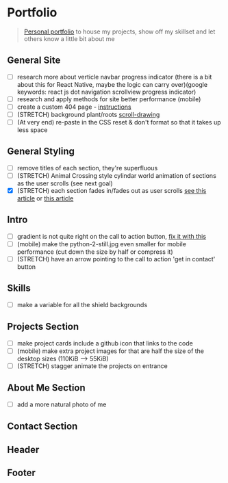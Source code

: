 # Portfolio

> [Personal portfolio](https://peterlofland.com/) to house my projects, show off my skillset and let others know a little bit about me

## General Site

-   [ ] research more about verticle navbar progress indicator (there is a bit about this for React Native, maybe the logic can carry over)(google keywords: react js dot navigation scrollview progress indicator)
-   [ ] research and apply methods for site better performance (mobile)
-   [ ] create a custom 404 page - [instructions](https://docs.github.com/en/pages/getting-started-with-github-pages/creating-a-custom-404-page-for-your-github-pages-site)
-   [ ] (STRETCH) background plant/roots [scroll-drawing](https://css-tricks.com/scroll-drawing/)
-   [ ] (At very end) re-paste in the CSS reset & don't format so that it takes up less space

## General Styling

- [ ] remove titles of each section, they're superfluous 
-   [ ] (STRETCH) Animal Crossing style cylindar world animation of sections as the user scrolls (see next goal)
-   [x] (STRETCH) each section fades in/fades out as user scrolls [see this article](https://www.superhi.com/library/posts/how-to-add-web-design-elements-that-fade-in-and-out-on-scroll) or [this article](https://blog.hubspot.com/website/css-fade-in)

## Intro

-   [ ] gradient is not quite right on the call to action button, [fix it with this](https://www.youtube.com/watch?v=6atEig0UyTA)
-   [ ] (mobile) make the python-2-still.jpg even smaller for mobile performance (cut down the size by half or compress it)
-   [ ] (STRETCH) have an arrow pointing to the call to action 'get in contact' button

## Skills

-   [ ] make a variable for all the shield backgrounds

## Projects Section

- [ ] make project cards include a github icon that links to the code
-   [ ] (mobile) make extra project images for that are half the size of the desktop sizes (110KiB --> 55KiB)
-   [ ] (STRETCH) stagger animate the projects on entrance

## About Me Section

-   [ ] add a more natural photo of me

## Contact Section



## Header


## Footer
